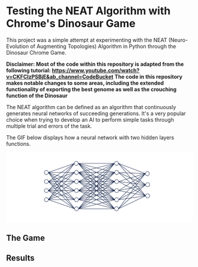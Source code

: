 # Testing the NEAT Algorithm with Chrome's Dinosaur Game
This project was a simple attempt at experimenting with the NEAT (Neuro-Evolution of Augmenting Topologies) Algorithm in Python through the Dinosaur Chrome Game.

**Disclaimer: Most of the code within this repository is adapted from the following tutorial: https://www.youtube.com/watch?v=CKFCIzPSBjE&ab_channel=CodeBucket**
**The code in this repository makes notable changes to some areas, including the extended functionality of exporting the best genome as well as the crouching function of the Dinosaur**

The NEAT algorithm can be defined as an algorithm that continuously generates neural networks of succeeding generations. 
It's a very popular choice when trying to develop an AI to perform simple tasks through multiple trial and errors of the task.

The GIF below displays how a neural network with two hidden layers functions.

![A short gif on how a neural network works](./Images/neural_net.gif)

## The Game

## Results
